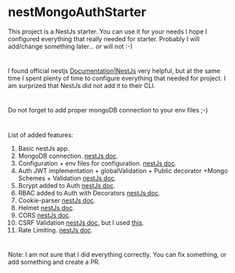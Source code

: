 # nestMongoAuthStarter
This project is a NestJs starter. You can use it for your needs
I hope I configured everything that really needed for starter. Probably I will add/change something later... or will not :-)
#
I found official nestjs [Documentation|NestJs](https://docs.nestjs.com/) very helpful, but at the same time I spent plenty of time to configure everything that needed for project.
I am surprized that NestJs did not add it to their CLI.
#
Do not forget to add proper mongoDB connection to your env files ;-)
#
List of added features:
1. Basic nestJs app.
2. MongoDB connection. [nestJs doc](https://docs.nestjs.com/techniques/mongodb).
3. Configuration + env files for configuration. [nestJs doc](https://docs.nestjs.com/techniques/configuration).
4. Auth JWT implementation + globalValidation + Public decorator +Mongo Schemes + Validation [nestJs doc](https://docs.nestjs.com/security/authentication).
5. Bcrypt added to Auth [nestJs doc](https://docs.nestjs.com/security/encryption-and-hashing).
6. RBAC added to Auth with Decorators [nestJs doc](https://docs.nestjs.com/security/authorization).
7. Cookie-parser [nestJs doc](https://docs.nestjs.com/techniques/cookies).
8. Helmet [nestJs doc](https://docs.nestjs.com/security/helmet).
9. CORS [nestJs doc](https://docs.nestjs.com/security/cors).
10. CSRF Validation [nestJs doc](https://docs.nestjs.com/security/csrf), but I used [this](https://www.npmjs.com/package/csrf-validator?activeTab=readme). 
11. Rate Limiting. [nestJs doc](https://docs.nestjs.com/security/rate-limiting).
#
Note: I am not sure that I did everything correctly. You can fix something, or add something and create a PR.


